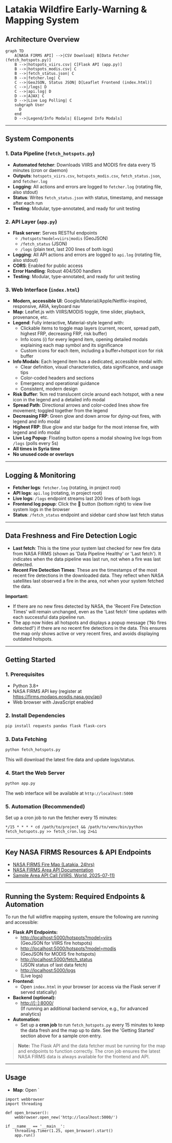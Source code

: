 # Latakia Wildfire Early-Warning & Mapping System

## Architecture Overview

```mermaid
graph TD
    A[NASA FIRMS API] -->|CSV Download| B[Data Fetcher (fetch_hotspots.py)]
    B -->|hotspots_viirs.csv| C[Flask API (app.py)]
    B -->|hotspots_modis.csv| C
    B -->|fetch_status.json| C
    B -->|fetcher.log| C
    C -->|GeoJSON, Status JSON| D[Leaflet Frontend (index.html)]
    C -->|/logs| D
    C -->|api.log| D
    D -->|AJAX| C
    D -->|Live Log Polling| C
    subgraph User
      D
    end
    D -->|Legend/Info Modals| E[Legend Info Modals]
```

---

## System Components

### 1. **Data Pipeline** (`fetch_hotspots.py`)
- **Automated fetcher**: Downloads VIIRS and MODIS fire data every 15 minutes (cron or daemon)
- **Outputs**: `hotspots_viirs.csv`, `hotspots_modis.csv`, `fetch_status.json`, and `fetcher.log`
- **Logging**: All actions and errors are logged to `fetcher.log` (rotating file, also stdout)
- **Status**: Writes `fetch_status.json` with status, timestamp, and message after each run
- **Testing**: Modular, type-annotated, and ready for unit testing

### 2. **API Layer** (`app.py`)
- **Flask server**: Serves RESTful endpoints
    - `/hotspots?model=viirs|modis` (GeoJSON)
    - `/fetch_status` (JSON)
    - `/logs` (plain text, last 200 lines of both logs)
- **Logging**: All API actions and errors are logged to `api.log` (rotating file, also stdout)
- **CORS**: Enabled for public access
- **Error Handling**: Robust 404/500 handlers
- **Testing**: Modular, type-annotated, and ready for unit testing

### 3. **Web Interface** (`index.html`)
- **Modern, accessible UI**: Google/Material/Apple/Netflix-inspired, responsive, ARIA, keyboard nav
- **Map**: Leaflet.js with VIIRS/MODIS toggle, time slider, playback, provenance, etc.
- **Legend**: Fully interactive, Material-style legend with:
    - Clickable items to toggle map layers (current, recent, spread path, highest FRP, decreasing FRP, risk buffer)
    - Info icons (ℹ) for every legend item, opening detailed modals explaining each map symbol and its significance
    - Custom icons for each item, including a buffer+hotspot icon for risk buffer
- **Info Modals**: Each legend item has a dedicated, accessible modal with:
    - Clear definition, visual characteristics, data significance, and usage tips
    - Color-coded headers and sections
    - Emergency and operational guidance
    - Consistent, modern design
- **Risk Buffer**: 1km red translucent circle around each hotspot, with a new icon in the legend and a detailed info modal
- **Spread Path**: Directional arrows and color-coded lines show fire movement; toggled together from the legend
- **Decreasing FRP**: Green glow and down arrow for dying-out fires, with legend and info modal
- **Highest FRP**: Blue glow and star badge for the most intense fire, with legend and info modal
- **Live Log Popup**: Floating button opens a modal showing live logs from `/logs` (polls every 5s)
- **All times in Syria time**
- **No unused code or overlays**

---

## Logging & Monitoring

- **Fetcher logs**: `fetcher.log` (rotating, in project root)
- **API logs**: `api.log` (rotating, in project root)
- **Live logs**: `/logs` endpoint streams last 200 lines of both logs
- **Frontend log popup**: Click the 📝 button (bottom right) to view live system logs in the browser
- **Status**: `/fetch_status` endpoint and sidebar card show last fetch status

---

## Data Freshness and Fire Detection Logic

- **Last fetch**: This is the time your system last checked for new fire data from NASA FIRMS (shown as 'Data Pipeline Healthy' or 'Last fetch'). It indicates when the data pipeline was last run, not when a fire was last detected.
- **Recent Fire Detection Times**: These are the timestamps of the most recent fire detections in the downloaded data. They reflect when NASA satellites last observed a fire in the area, not when your system fetched the data.

**Important:**
- If there are no new fires detected by NASA, the 'Recent Fire Detection Times' will remain unchanged, even as the 'Last fetch' time updates with each successful data pipeline run.
- The app now hides all hotspots and displays a popup message ('No fires detected!') if there are no recent fire detections in the data. This ensures the map only shows active or very recent fires, and avoids displaying outdated hotspots.

---

## Getting Started

### 1. Prerequisites
- Python 3.8+
- NASA FIRMS API key (register at https://firms.modaps.eosdis.nasa.gov/api)
- Web browser with JavaScript enabled

### 2. Install Dependencies
```bash
pip install requests pandas flask flask-cors
```

### 3. Data Fetching
```bash
python fetch_hotspots.py
```
This will download the latest fire data and update logs/status.

### 4. Start the Web Server
```bash
python app.py
```
The web interface will be available at `http://localhost:5000`

### 5. Automation (Recommended)
Set up a cron job to run the fetcher every 15 minutes:
```
*/15 * * * * cd /path/to/project && /path/to/venv/bin/python fetch_hotspots.py >> fetch_cron.log 2>&1
```

---

## Key NASA FIRMS Resources & API Endpoints

- [NASA FIRMS Fire Map (Latakia, 24hrs)](https://firms.modaps.eosdis.nasa.gov/map/#d:24hrs;@35.99,35.87,13.66z)
- [NASA FIRMS Area API Documentation](https://firms.modaps.eosdis.nasa.gov/api/area/)
- [Sample Area API Call (VIIRS, World, 2025-07-11)](https://firms.modaps.eosdis.nasa.gov/api/area/html/3d47c7709150c515edb9beb54ac9832a/VIIRS_SNPP_NRT/world/1/2025-07-11)

---

## Running the System: Required Endpoints & Automation

To run the full wildfire mapping system, ensure the following are running and accessible:

- **Flask API Endpoints:**
    - [http://localhost:5000/hotspots?model=viirs](http://localhost:5000/hotspots?model=viirs)  
      (GeoJSON for VIIRS fire hotspots)
    - [http://localhost:5000/hotspots?model=modis](http://localhost:5000/hotspots?model=modis)  
      (GeoJSON for MODIS fire hotspots)
    - [http://localhost:5000/fetch_status](http://localhost:5000/fetch_status)  
      (JSON status of last data fetch)
    - [http://localhost:5000/logs](http://localhost:5000/logs)  
      (Live logs)
- **Frontend:**
    - Open `index.html` in your browser (or access via the Flask server if served statically)
- **Backend (optional):**
    - [http://[::]:8000/](http://[::]:8000/)  
      (If running an additional backend service, e.g., for advanced analytics)
- **Automation:**
    - Set up a **cron job** to run `fetch_hotspots.py` every 15 minutes to keep the data fresh and the map up to date. See the 'Getting Started' section above for a sample cron entry.

> **Note:** The Flask API and the data fetcher must be running for the map and endpoints to function correctly. The cron job ensures the latest NASA FIRMS data is always available for the frontend and API.

---

## Usage

- **Map**: Open `
```
import webbrowser
import threading

def open_browser():
    webbrowser.open_new('http://localhost:5000/')

if __name__ == '__main__':
    threading.Timer(1.25, open_browser).start()
    app.run()